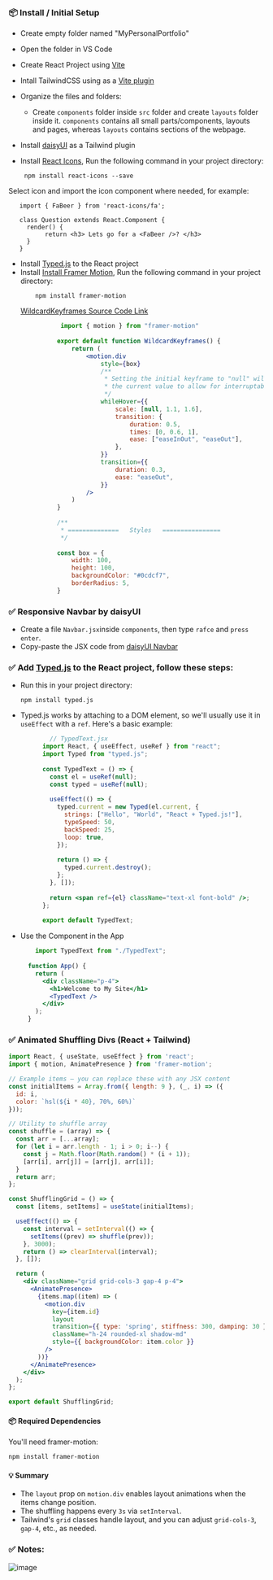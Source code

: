 ### 📦 Install / Initial Setup 
- Create empty folder named "MyPersonalPortfolio"
- Open the folder in VS Code
- Create React Project using [Vite](https://vite.dev/guide/)
- Intall TailwindCSS using as a [Vite plugin](https://tailwindcss.com/docs/installation/using-vite)
- Organize the files and folders:
    - Create `components` folder inside `src` folder and  create `layouts` folder inside it. `components` contains all small parts/components, layouts and pages, whereas `layouts` contains sections of the webpage.
- Install [daisyUI](https://daisyui.com/docs/install/) as a Tailwind plugin
- Install [React Icons](https://react-icons.github.io/react-icons/), Run the following command in your project directory:
  
    
       npm install react-icons --save
       
  
 Select icon and import the icon component where needed, for example:
  
      
       import { FaBeer } from 'react-icons/fa';
    
       class Question extends React.Component {
         render() {
              return <h3> Lets go for a <FaBeer />? </h3>
         }
       }
     
- Install [Typed.js](https://github.com/mattboldt/typed.js/?tab=readme-ov-file#options) to the React project
- Install  [Install Framer Motion](https://examples.motion.dev/react/keyframes-wildcards/tutorial), Run the following command in your project directory:
  ```
      npm install framer-motion
  ```
  [WildcardKeyframes Source Code Link](https://motion.dev/docs/react-animation)
  ```jsx
             import { motion } from "framer-motion"
            
            export default function WildcardKeyframes() {
                return (
                    <motion.div
                        style={box}
                        /**
                         * Setting the initial keyframe to "null" will use
                         * the current value to allow for interruptable keyframes.
                         */
                        whileHover={{
                            scale: [null, 1.1, 1.6],
                            transition: {
                                duration: 0.5,
                                times: [0, 0.6, 1],
                                ease: ["easeInOut", "easeOut"],
                            },
                        }}
                        transition={{
                            duration: 0.3,
                            ease: "easeOut",
                        }}
                    />
                )
            }
            
            /**
             * ==============   Styles   ================
             */
            
            const box = {
                width: 100,
                height: 100,
                backgroundColor: "#0cdcf7",
                borderRadius: 5,
            }

  ```
### ✅ Responsive Navbar by daisyUI
- Create a file `Navbar.jsx`inside `components`, then type `rafce` and `press enter`.
- Copy-paste the JSX code from [daisyUI Navbar](https://daisyui.com/components/navbar/#responsive-dropdown-menu-on-small-screen-center-menu-on-large-screen)

### ✅ Add [Typed.js](https://github.com/mattboldt/typed.js/?tab=readme-ov-file#options) to the React project, follow these steps:
- Run this in your project directory:
  ```
  npm install typed.js
  ```
  
     
  
- Typed.js works by attaching to a DOM element, so we'll usually use it in `useEffect` with a `ref`. Here's a basic example:
  ``` jsx
          // TypedText.jsx
        import React, { useEffect, useRef } from "react";
        import Typed from "typed.js";
        
        const TypedText = () => {
          const el = useRef(null);
          const typed = useRef(null);
        
          useEffect(() => {
            typed.current = new Typed(el.current, {
              strings: ["Hello", "World", "React + Typed.js!"],
              typeSpeed: 50,
              backSpeed: 25,
              loop: true,
            });
        
            return () => {
              typed.current.destroy();
            };
          }, []);
        
          return <span ref={el} className="text-xl font-bold" />;
        };
        
        export default TypedText;

  ```

- Use the Component in the App
  
  ``` jsx
      import TypedText from "./TypedText";
    
    function App() {
      return (
        <div className="p-4">
          <h1>Welcome to My Site</h1>
          <TypedText />
        </div>
      );
    }

  ```
### ✅ Animated Shuffling Divs (React + Tailwind)
```jsx
import React, { useState, useEffect } from 'react';
import { motion, AnimatePresence } from 'framer-motion';

// Example items — you can replace these with any JSX content
const initialItems = Array.from({ length: 9 }, (_, i) => ({
  id: i,
  color: `hsl(${i * 40}, 70%, 60%)`
}));

// Utility to shuffle array
const shuffle = (array) => {
  const arr = [...array];
  for (let i = arr.length - 1; i > 0; i--) {
    const j = Math.floor(Math.random() * (i + 1));
    [arr[i], arr[j]] = [arr[j], arr[i]];
  }
  return arr;
};

const ShufflingGrid = () => {
  const [items, setItems] = useState(initialItems);

  useEffect(() => {
    const interval = setInterval(() => {
      setItems((prev) => shuffle(prev));
    }, 3000);
    return () => clearInterval(interval);
  }, []);

  return (
    <div className="grid grid-cols-3 gap-4 p-4">
      <AnimatePresence>
        {items.map((item) => (
          <motion.div
            key={item.id}
            layout
            transition={{ type: 'spring', stiffness: 300, damping: 30 }}
            className="h-24 rounded-xl shadow-md"
            style={{ backgroundColor: item.color }}
          />
        ))}
      </AnimatePresence>
    </div>
  );
};

export default ShufflingGrid;

```
#### 📦 Required Dependencies
You'll need framer-motion:
```bash
npm install framer-motion
```
#### 💡 Summary
- The `layout` prop on `motion.div` enables layout animations when the items change position.
- The shuffling happens every `3s` via `setInterval`.
- Tailwind's `grid` classes handle layout, and you can adjust `grid-cols-3`, `gap-4`, etc., as needed.

  
### ✅ Notes:
![image](https://github.com/user-attachments/assets/c290f5d6-1246-4b7f-8f05-4c137c9ea58d)





